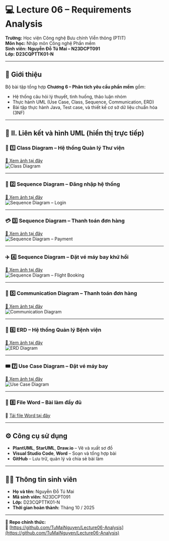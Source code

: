 # 💻 Lecture 06 – Requirements Analysis
**Trường:** Học viện Công nghệ Bưu chính Viễn thông (PTIT)  
**Môn học:** Nhập môn Công nghệ Phần mềm  
**Sinh viên:** **Nguyễn Đỗ Tú Mai – N23DCPT091**  
**Lớp:** **D23CQPTTK01-N**

---

## 📘 Giới thiệu
Bộ bài tập tổng hợp **Chương 6 – Phân tích yêu cầu phần mềm** gồm:
- Hệ thống câu hỏi lý thuyết, tình huống, thảo luận nhóm  
- Thực hành UML (Use Case, Class, Sequence, Communication, ERD)  
- Bài tập thực hành Java, Test case, và thiết kế cơ sở dữ liệu chuẩn hóa (3NF)

---

## 🧩 II. Liên kết và hình UML (hiển thị trực tiếp)

### 🧱 1️⃣ Class Diagram – Hệ thống Quản lý Thư viện
[📎 Xem ảnh tại đây](https://github.com/TuMaiNguyen/Lecture06-Analysis/blob/main/ClassDiagramh%E1%BB%87th%E1%BB%91ngQu%E1%BA%A3nl%C3%BDTh%C6%B0vi%E1%BB%87nc%C3%A2u2.png)  
![Class Diagram](https://raw.githubusercontent.com/TuMaiNguyen/Lecture06-Analysis/main/ClassDiagramh%E1%BB%87th%E1%BB%91ngQu%E1%BA%A3nl%C3%BDTh%C6%B0vi%E1%BB%87nc%C3%A2u2.png)

---

### 🔐 2️⃣ Sequence Diagram – Đăng nhập hệ thống
[📎 Xem ảnh tại đây](https://github.com/TuMaiNguyen/Lecture06-Analysis/blob/main/SequenceDiagram%C4%91%C4%83ngnh%E1%BA%ADph%E1%BB%87th%E1%BB%91ngc%C3%A2u6.png)  
![Sequence Diagram – Login](https://raw.githubusercontent.com/TuMaiNguyen/Lecture06-Analysis/main/SequenceDiagram%C4%91%C4%83ngnh%E1%BA%ADph%E1%BB%87th%E1%BB%91ngc%C3%A2u6.png)

---

### 💳 3️⃣ Sequence Diagram – Thanh toán đơn hàng
[📎 Xem ảnh tại đây](https://github.com/TuMaiNguyen/Lecture06-Analysis/blob/main/SequenceDiagramthanhto%C3%A1n%C4%91%C6%A1nh%C3%A0ngc%C3%A2u8.png)  
![Sequence Diagram – Payment](https://raw.githubusercontent.com/TuMaiNguyen/Lecture06-Analysis/main/SequenceDiagramthanhto%C3%A1n%C4%91%C6%A1nh%C3%A0ngc%C3%A2u8.png)

---

### ✈️ 4️⃣ Sequence Diagram – Đặt vé máy bay khứ hồi
[📎 Xem ảnh tại đây](https://github.com/TuMaiNguyen/Lecture06-Analysis/blob/main/SequenceDiagram%C4%91%E1%BA%B7tv%C3%A9m%C3%A1ybaykh%E1%BB%A9h%E1%BB%93ic%C3%A2u10.png)  
![Sequence Diagram – Flight Booking](https://raw.githubusercontent.com/TuMaiNguyen/Lecture06-Analysis/main/SequenceDiagram%C4%91%E1%BA%B7tv%C3%A9m%C3%A1ybaykh%E1%BB%A9h%E1%BB%93ic%C3%A2u10.png)

---

### 💬 5️⃣ Communication Diagram – Thanh toán đơn hàng
[📎 Xem ảnh tại đây](https://github.com/TuMaiNguyen/Lecture06-Analysis/blob/main/CommunicationDiagramthanhto%C3%A1n%C4%91%C6%A1nh%C3%A0ngc%C3%A2u8.png)  
![Communication Diagram](https://raw.githubusercontent.com/TuMaiNguyen/Lecture06-Analysis/main/CommunicationDiagramthanhto%C3%A1n%C4%91%C6%A1nh%C3%A0ngc%C3%A2u8.png)

---

### 🏥 6️⃣ ERD – Hệ thống Quản lý Bệnh viện
[📎 Xem ảnh tại đây](https://github.com/TuMaiNguyen/Lecture06-Analysis/blob/main/ERDh%E1%BB%87th%E1%BB%91ngqu%E1%BA%A3nl%C3%ADb%E1%BB%87nhvi%E1%BB%87nc%C3%A2u9.png)  
![ERD Diagram](https://raw.githubusercontent.com/TuMaiNguyen/Lecture06-Analysis/main/ERDh%E1%BB%87th%E1%BB%91ngqu%E1%BA%A3nl%C3%ADb%E1%BB%87nhvi%E1%BB%87nc%C3%A2u9.png)

---

### 🎟️ 7️⃣ Use Case Diagram – Đặt vé máy bay
[📎 Xem ảnh tại đây](https://github.com/TuMaiNguyen/Lecture06-Analysis/blob/main/usecasediagram%C4%91%E1%BA%B7tv%C3%A9c%C3%A2u10.png)  
![Use Case Diagram](https://raw.githubusercontent.com/TuMaiNguyen/Lecture06-Analysis/main/usecasediagram%C4%91%E1%BA%B7tv%C3%A9c%C3%A2u10.png)

---

### 📄 8️⃣ File Word – Bài làm đầy đủ
📘 [Tải file Word tại đây](https://github.com/TuMaiNguyen/Lecture06-Analysis/blob/main/NGUY%E1%BB%84N%20%C4%90%E1%BB%96%20T%C3%9A%20MAI-N23DCPT091-LECTURE6_ANALYSIS.docx)

---

## ⚙️ Công cụ sử dụng
- **PlantUML**, **StarUML**, **Draw.io** – Vẽ và xuất sơ đồ  
- **Visual Studio Code**, **Word** – Soạn và tổng hợp bài  
- **GitHub** – Lưu trữ, quản lý và chia sẻ bài làm  

---

## 👩‍🎓 Thông tin sinh viên
- **Họ và tên:** Nguyễn Đỗ Tú Mai  
- **Mã sinh viên:** N23DCPT091  
- **Lớp:** D23CQPTTK01-N  
- **Thời gian hoàn thành:** Tháng 10 / 2025  

---

📍 **Repo chính thức:**  
🔗 [https://github.com/TuMaiNguyen/Lecture06-Analysis](https://github.com/TuMaiNguyen/Lecture06-Analysis)

